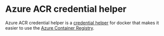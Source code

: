 # Azure ACR credential helper

Azure ACR credential helper is a [credential helper](https://github.com/docker/docker-credential-helpers) for docker that makes it easier to use the [Azure Container Registry](https://azure.microsoft.com/en-us/products/container-registry/#overview).
